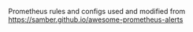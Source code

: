 Prometheus rules and configs used and modified from https://samber.github.io/awesome-prometheus-alerts